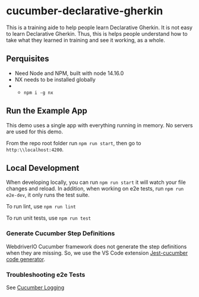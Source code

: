 # cucumber-declarative-gherkin

This is a training aide to help people learn Declarative Gherkin.  It is not
easy to learn Declarative Gherkin.  Thus, this is helps people understand how
to take what they learned in training and see it working, as a whole.

## Perquisites 

- Need Node and NPM, built with node 14.16.0
- NX needs to be installed globally 
- - `npm i -g nx`

## Run the Example App

This demo uses a single app with everything running in memory.  No servers are
used for this demo.

From the repo root folder run `npm run start`, then go to `http:\\localhost:4200`.

## Local Development

When developing locally, you can run `npm run start` it will watch your file 
changes and reload.  In addition, when working on e2e tests, run 
`npm run e2e-dev`, it only runs the test suite.

To run lint, use `npm run lint`

To run unit tests, use `npm run test`

### Generate Cucumber Step Definitions

WebdriverIO Cucumber framework does not generate the step definitions when 
they are missing.  So, we use the VS Code extension 
[Jest-cucumber code generator](https://marketplace.visualstudio.com/items?itemName=Piotr-Porzuczek.jest-cucumber-code-generator-extension).  

### Troubleshooting e2e Tests

See [Cucumber Logging](./docs/cucumber-logging.md)